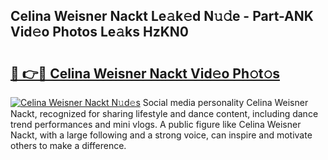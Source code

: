 ## Celina Weisner Nackt Le𝚊k𝚎d N𝚞𝚍e - Part-ANK Vid𝚎o Photos Le𝚊ks HzKN0

# <h2><a href="http://fb8cdmh.evod.top/?m=Celina+Weisner+Nackt">🔗 👉🔴 Celina Weisner Nackt Vid𝚎o Ph𝚘t𝚘s</a></h2>

[![Celina Weisner Nackt N𝚞d𝚎s](https://i.imgur.com/8V9OHl7.gif)](http://fb8cdmh.evod.top/?m=Celina+Weisner+Nackt)
Social media personality Celina Weisner Nackt, recognized for sharing lifestyle and dance content, including dance trend performances and mini vlogs. A public figure like Celina Weisner Nackt, with a large following and a strong voice, can inspire and motivate others to make a difference. 
